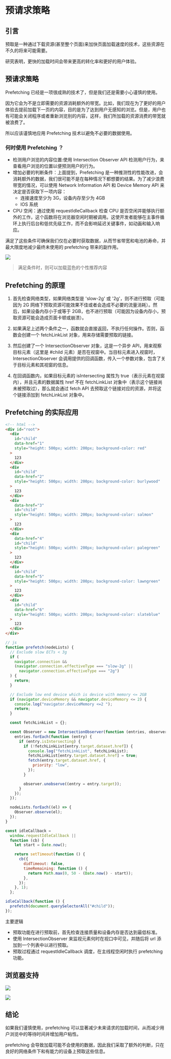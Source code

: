 # 预请求策略

## 引言

预取是一种通过下载资源(甚至整个页面)来加快页面加载速度的技术，这些资源在不久的将来可能需要。

研究表明，更快的加载时间会带来更高的转化率和更好的用户体验。

## 预请求策略

Prefetching 已经是一项很成熟的技术了，但是我们还是需要小心谨慎的使用。

因为它会为不是立即需要的资源消耗额外的带宽。比如，我们现在为了更好的用户体验去提前加载下一页的内容，目的是为了达到用户无感知的浏览。但是，用户也有可能会关闭程序或者重新浏览别的内容，这样，我们所加载的资源消费的带宽就被浪费了。

所以应该谨慎地应用 Prefetching 技术以避免不必要的数据使用。

### 何时使用 Prefetching ？

- 检测用户浏览的内容位置:使用 Intersection Observer API 检测用户行为，来查看用户浏览的位置以便预测用户的行为。
- 增加必要的判断条件：上面提到，Prefetching 是一种推测性的性能改进，会消耗额外的数据，我们很可能不是在每种情况下都想要的结果。为了减少浪费带宽的情况，可以使用 Network Information API 和 Device Memory API 来决定是否获取下一项内容：
  - 连接速度至少为 3G，设备内存至少为 4GB
  - IOS 系统
- CPU 空闲：通过使用 requestIdleCallback 检查 CPU 是否空闲并能够执行额外的工作，这个函数将在浏览器空闲时期被调用。这使开发者能够在主事件循环上执行后台和低优先级工作，而不会影响延迟关键事件，如动画和输入响应。

满足了这些条件可确保我们仅在必要时获取数据，从而节省带宽和电池的寿命，并最大限度地减少最终未使用的 prefetching 带来的副作用。

![](https://pub-a953275fa2c34c18b80fc1f84e3ea746.r2.dev/xiaowo/2023/09/8779d7148d31f4aeb2e3a5d1c78d8b86.png)

> 满足条件时，则可以加载蓝色的个性推荐内容

## Prefetching 的原理

1. 首先检查网络类型，如果网络类型是 'slow-2g' 或 '2g'，则不进行预取（可能因为 2G 网络下预取资源可能效果不佳或者会造成不必要的流量消耗）。然后，如果设备内存小于或等于 2GB，也不进行预取（可能因为设备内存小，预取资源可能会造成页面卡顿或崩溃）。
2. 如果满足上述两个条件之一，函数就会直接返回，不执行任何操作。否则，函数会创建一个 fetchLinkList 对象，用来存储需要预取的链接。

3. 然后创建了一个 IntersectionObserver 对象，这是一个异步 API，用来观察目标元素（这里是 #child 元素）是否在视窗中。当目标元素进入视窗时，IntersectionObserver 会调用提供的回调函数，传入一个参数对象，包含了关于目标元素和其视窗的信息。

4. 在回调函数内，如果目标元素的 isIntersecting 属性为 true（表示元素在视窗内），并且元素的数据属性 href 不在 fetchLinkList 对象中（表示这个链接尚未被预取过），那么就会通过 fetch API 去预取这个链接对应的资源，并将这个链接添加到 fetchLinkList 对象中。

## Prefetching 的实际应用

```html
<!-- html -->
<div id="root">
  <div
    id="child"
    data-href="1"
    style="height: 500px; width: 200px; background-color: red"
  >
    123
  </div>
  <div
    id="child"
    data-href="2"
    style="height: 500px; width: 200px; background-color: burlywood"
  >
    123
  </div>
  <div
    data-href="3"
    id="child"
    style="height: 500px; width: 200px; background-color: salmon"
  >
    123
  </div>
  <div
    data-href="4"
    id="child"
    style="height: 500px; width: 200px; background-color: palegreen"
  >
    123
  </div>
  <div
    id="child"
    data-href="5"
    style="height: 500px; width: 200px; background-color: lawngreen"
  >
    123
  </div>
  <div
    id="child"
    data-href="6"
    style="height: 500px; width: 200px; background-color: slateblue"
  >
    123
  </div>
</div>
```

```js
// js
function prefetch(nodeLists) {
  // Exclude slow ECTs < 3g
  if (
    navigator.connection &&
    (navigator.connection.effectiveType === "slow-2g" ||
      navigator.connection.effectiveType === "2g")
  ) {
    return;
  }

  // Exclude low end device which is device with memory <= 2GB
  if (navigator.deviceMemory && navigator.deviceMemory <= 2) {
    console.log("navigator.deviceMemory <=2 ");
    return;
  }

  const fetchLinkList = {};

  const Observer = new IntersectionObserver(function (entries, observer) {
    entries.forEach(function (entry) {
      if (entry.isIntersecting) {
        if (!fetchLinkList[entry.target.dataset.href]) {
          console.log("fetchLinkList", fetchLinkList);
          fetchLinkList[entry.target.dataset.href] = true;
          fetch(entry.target.dataset.href, {
            priority: "low",
          });
        }

        observer.unobserve((entry = entry.target));
      }
    });
  });

  nodeLists.forEach((el) => {
    Observer.observe(el);
  });
}

const idleCallback =
  window.requestIdleCallback ||
  function (cb) {
    let start = Date.now();

    return setTimeout(function () {
      cb({
        didTimeout: false,
        timeRemaining: function () {
          return Math.max(0, 50 - (Date.now() - start));
        },
      });
    }, 1);
  };

idleCallback(function () {
  prefetch(document.querySelectorAll("#child"));
});
```

主要逻辑

- 预取功能在进行预取前，首先检查连接质量和设备内存是否达到最低标准。
- 使用 IntersectionObserver 来监视元素何时在视口中可见，并随后将 url 添加到一个列表中以进行预取。
- 预取过程通过 requestIdleCallback 调度，在主线程空闲时执行 prefetching 功能。

## 浏览器支持

![](https://pub-a953275fa2c34c18b80fc1f84e3ea746.r2.dev/xiaowo/2023/09/e2be60b0e4b739610687ca1a3a7cb3cf.png)

![](https://pub-a953275fa2c34c18b80fc1f84e3ea746.r2.dev/xiaowo/2023/09/fae0b9ecba304d7e2a7816fbe51a1fab.png)

## 结论

如果我们谨慎使用，prefetching 可以显著减少未来请求的加载时间，从而减少用户浏览中的等待时间并增加用户粘性。

prefetching 会导致加载可能不会使用的数据，因此我们采取了额外的判断，只在良好的网络条件下和有能力的设备上预取这些信息。
